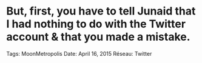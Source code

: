 # But, first, you have to tell Junaid that I had nothing to do with the Twitter account & that you made a mistake.

Tags: MoonMetropolis
Date: April 16, 2015
Réseau: Twitter